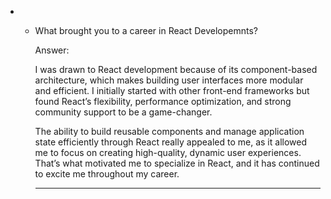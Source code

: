 * - What brought you to a career in React Developemnts?

	Answer:

	I was drawn to React development because of its component-based architecture, which makes building user interfaces more modular and efficient. I initially started with other front-end frameworks but found React’s flexibility, performance optimization, and strong community support to be a game-changer. 

	The ability to build reusable components and manage application state efficiently through React really appealed to me, as it allowed me to focus on creating high-quality, dynamic user experiences. That’s what motivated me to specialize in React, and it has continued to excite me throughout my career.



























































	---